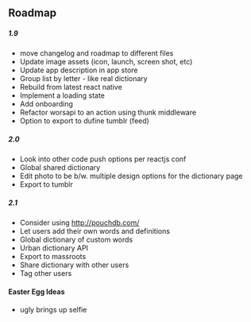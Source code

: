 ## Roadmap

##### 1.9
- move changelog and roadmap to different files
- Update image assets (icon, launch, screen shot, etc)
- Update app description in app store
- Group list by letter - like real dictionary
- Rebuild from latest react native
- Implement a loading state
- Add onboarding
- Refactor worsapi to an action using thunk middleware
- Option to export to dufine tumblr (feed)

##### 2.0
- Look into other code push options per reactjs conf
- Global shared dictionary
- Edit photo to be b/w. multiple design options for the dictionary page
- Export to tumblr

##### 2.1
- Consider using http://pouchdb.com/
- Let users add their own words and definitions
- Global dictionary of custom words
- Urban dictionary API
- Export to massroots
- Share dictionary with other users
- Tag other users



#### Easter Egg Ideas
- ugly brings up selfie
